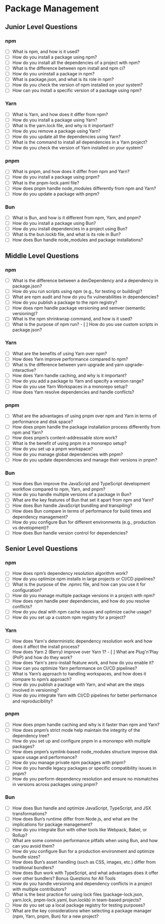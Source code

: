# Package Management

## Junior Level Questions

### npm
- [ ] What is npm, and how is it used?
- [ ] How do you install a package using npm?
- [ ] How do you install all the dependencies of a project with npm?
- [ ] What is the difference between npm install and npm ci?
- [ ] How do you uninstall a package in npm?
- [ ] What is package.json, and what is its role in npm?
- [ ] How do you check the version of npm installed on your system?
- [ ] How can you install a specific version of a package using npm?

### Yarn
- [ ] What is Yarn, and how does it differ from npm?
- [ ] How do you install a package using Yarn?
- [ ] What is the yarn.lock file, and why is it important?
- [ ] How do you remove a package using Yarn?
- [ ] How do you update all the dependencies using Yarn?
- [ ] What is the command to install all dependencies in a Yarn project?
- [ ] How do you check the version of Yarn installed on your system?

### pnpm
- [ ] What is pnpm, and how does it differ from npm and Yarn?
- [ ] How do you install a package using pnpm?
- [ ] What is the pnpm-lock.yaml file?
- [ ] How does pnpm handle node_modules differently from npm and Yarn?
- [ ] How do you update a package with pnpm?

### Bun
- [ ] What is Bun, and how is it different from npm, Yarn, and pnpm?
- [ ] How do you install a package using Bun?
- [ ] How do you install dependencies in a project using Bun?
- [ ] What is the bun.lockb file, and what is its role in Bun?
- [ ] How does Bun handle node_modules and package installations?

## Middle Level Questions

### npm
- [ ] What is the difference between a devDependency and a dependency in package.json?
- [ ] How do you run scripts using npm (e.g., for testing or building)?
- [ ] What are npm audit and how do you fix vulnerabilities in dependencies?
- [ ] How do you publish a package to the npm registry?
- [ ] How does npm handle package versioning and semver (semantic versioning)?
- [ ] What is the npm shrinkwrap command, and how is it used?
- [ ] What is the purpose of npm run? - [ ] How do you use custom scripts in package.json?

### Yarn
- [ ] What are the benefits of using Yarn over npm?
- [ ] How does Yarn improve performance compared to npm?
- [ ] What is the difference between yarn upgrade and yarn upgrade-interactive?
- [ ] How does Yarn handle caching, and why is it important?
- [ ] How do you add a package to Yarn and specify a version range?
- [ ] How do you use Yarn Workspaces in a monorepo setup?
- [ ] How does Yarn resolve dependencies and handle conflicts?

### pnpm
- [ ] What are the advantages of using pnpm over npm and Yarn in terms of performance and disk space?
- [ ] How does pnpm handle the package installation process differently from npm and Yarn?
- [ ] How does pnpm’s content-addressable store work?
- [ ] What is the benefit of using pnpm in a monorepo setup?
- [ ] How do you set up a pnpm workspace?
- [ ] How do you manage global dependencies with pnpm?
- [ ] How do you update dependencies and manage their versions in pnpm?

### Bun
- [ ] How does Bun improve the JavaScript and TypeScript development workflow compared to npm, Yarn, and pnpm?
- [ ] How do you handle multiple versions of a package in Bun?
- [ ] What are the key features of Bun that set it apart from npm and Yarn?
- [ ] How does Bun handle JavaScript bundling and transpiling?
- [ ] How does Bun compare in terms of performance for build times and dependency management?
- [ ] How do you configure Bun for different environments (e.g., production vs development)?
- [ ] How does Bun handle version control for dependencies?

## Senior Level Questions

### npm
- [ ] How does npm’s dependency resolution algorithm work?
- [ ] How do you optimize npm installs in large projects or CI/CD pipelines?
- [ ] What is the purpose of the .npmrc file, and how can you use it for configuration?
- [ ] How do you manage multiple package versions in a project with npm?
- [ ] How does npm handle peer dependencies, and how do you resolve conflicts?
- [ ] How do you deal with npm cache issues and optimize cache usage?
- [ ] How do you set up a custom npm registry for a project?

### Yarn
- [ ] How does Yarn's deterministic dependency resolution work and how does it affect the install process?
- [ ] How does Yarn 2 (Berry) improve over Yarn 1? - [ ] What are Plug'n'Play (PnP) and how do they work?
- [ ] How does Yarn's zero-install feature work, and how do you enable it?
- [ ] How can you optimize Yarn performance on CI/CD pipelines?
- [ ] What is Yarn’s approach to handling workspaces, and how does it compare to npm’s approach?
- [ ] How do you publish a package with Yarn, and what are the steps involved in versioning?
- [ ] How do you integrate Yarn with CI/CD pipelines for better performance and reproducibility?

### pnpm
- [ ] How does pnpm handle caching and why is it faster than npm and Yarn?
- [ ] How does pnpm’s strict mode help maintain the integrity of the dependency tree?
- [ ] How do you set up and configure pnpm in a monorepo with multiple packages?
- [ ] How does pnpm’s symlink-based node_modules structure improve disk space usage and performance?
- [ ] How do you manage private npm packages with pnpm?
- [ ] How do you handle legacy packages or specific compatibility issues in pnpm?
- [ ] How do you perform dependency resolution and ensure no mismatches in versions across packages using pnpm?

### Bun
- [ ] How does Bun handle and optimize JavaScript, TypeScript, and JSX transformations?
- [ ] How does Bun’s runtime differ from Node.js, and what are the implications for package management?
- [ ] How do you integrate Bun with other tools like Webpack, Babel, or Rollup?
- [ ] What are some common performance pitfalls when using Bun, and how can you avoid them?
- [ ] How do you configure Bun for a production environment and optimize bundle sizes?
- [ ] How does Bun’s asset handling (such as CSS, images, etc.) differ from traditional bundlers?
- [ ] How does Bun work with TypeScript, and what advantages does it offer over other bundlers?
Bonus Questions for All Tools
- [ ] How do you handle versioning and dependency conflicts in a project with multiple contributors?
- [ ] What is the best practice for using lock files (package-lock.json, yarn.lock, pnpm-lock.yaml, bun.lockb) in team-based projects?
- [ ] How do you set up a local package registry for testing purposes?
- [ ] What are the key considerations when selecting a package manager (npm, Yarn, pnpm, Bun) for a new project?
